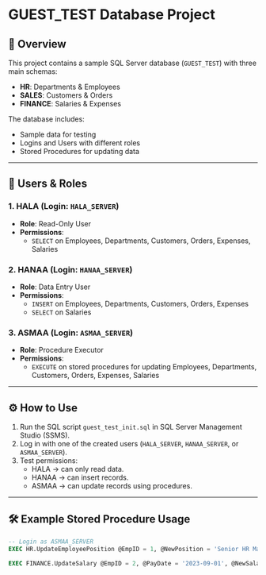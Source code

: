 # GUEST_TEST Database Project

## 📌 Overview
This project contains a sample SQL Server database (`GUEST_TEST`) with three main schemas:
- **HR**: Departments & Employees  
- **SALES**: Customers & Orders  
- **FINANCE**: Salaries & Expenses  

The database includes:
- Sample data for testing  
- Logins and Users with different roles  
- Stored Procedures for updating data  

---

## 👤 Users & Roles

### 1. **HALA** (Login: `HALA_SERVER`)
- **Role**: Read-Only User  
- **Permissions**:  
  - `SELECT` on Employees, Departments, Customers, Orders, Expenses, Salaries  

### 2. **HANAA** (Login: `HANAA_SERVER`)
- **Role**: Data Entry User  
- **Permissions**:  
  - `INSERT` on Employees, Departments, Customers, Orders, Expenses  
  - `SELECT` on Salaries  

### 3. **ASMAA** (Login: `ASMAA_SERVER`)
- **Role**: Procedure Executor  
- **Permissions**:  
  - `EXECUTE` on stored procedures for updating Employees, Departments, Customers, Orders, Expenses, Salaries  

---

## ⚙️ How to Use
1. Run the SQL script `guest_test_init.sql` in SQL Server Management Studio (SSMS).  
2. Log in with one of the created users (`HALA_SERVER`, `HANAA_SERVER`, or `ASMAA_SERVER`).  
3. Test permissions:  
   - HALA → can only read data.  
   - HANAA → can insert records.  
   - ASMAA → can update records using procedures.  

---

## 🛠️ Example Stored Procedure Usage
```sql
-- Login as ASMAA_SERVER
EXEC HR.UpdateEmployeePosition @EmpID = 1, @NewPosition = 'Senior HR Manager';

EXEC FINANCE.UpdateSalary @EmpID = 2, @PayDate = '2023-09-01', @NewSalary = 11000;
